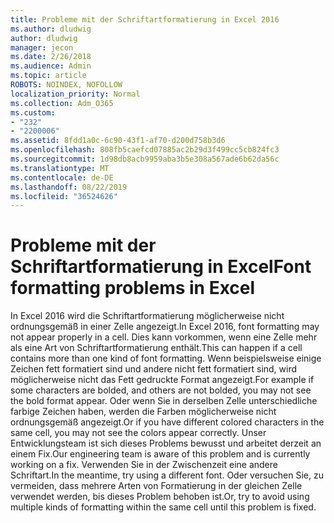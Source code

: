 ```yaml
---
title: Probleme mit der Schriftartformatierung in Excel 2016
ms.author: dludwig
author: dludwig
manager: jecon
ms.date: 2/26/2018
ms.audience: Admin
ms.topic: article
ROBOTS: NOINDEX, NOFOLLOW
localization_priority: Normal
ms.collection: Adm_O365
ms.custom:
- "232"
- "2200006"
ms.assetid: 8fdd1a0c-6c90-43f1-af70-d200d758b3d6
ms.openlocfilehash: 808fb5caefcd07885ac2b29d3f499cc5cb824fc3
ms.sourcegitcommit: 1d98db8acb9959aba3b5e308a567ade6b62da56c
ms.translationtype: MT
ms.contentlocale: de-DE
ms.lasthandoff: 08/22/2019
ms.locfileid: "36524626"
---
```

# <a name="font-formatting-problems-in-excel"></a><span data-ttu-id="34d8e-102">Probleme mit der Schriftartformatierung in Excel</span><span class="sxs-lookup"><span data-stu-id="34d8e-102">Font formatting problems in Excel</span></span>

<span data-ttu-id="34d8e-103">In Excel 2016 wird die Schriftartformatierung möglicherweise nicht ordnungsgemäß in einer Zelle angezeigt.</span><span class="sxs-lookup"><span data-stu-id="34d8e-103">In Excel 2016, font formatting may not appear properly in a cell.</span></span> <span data-ttu-id="34d8e-104">Dies kann vorkommen, wenn eine Zelle mehr als eine Art von Schriftartformatierung enthält.</span><span class="sxs-lookup"><span data-stu-id="34d8e-104">This can happen if a cell contains more than one kind of font formatting.</span></span> <span data-ttu-id="34d8e-105">Wenn beispielsweise einige Zeichen fett formatiert sind und andere nicht fett formatiert sind, wird möglicherweise nicht das Fett gedruckte Format angezeigt.</span><span class="sxs-lookup"><span data-stu-id="34d8e-105">For example if some characters are bolded, and others are not bolded, you may not see the bold format appear.</span></span> <span data-ttu-id="34d8e-106">Oder wenn Sie in derselben Zelle unterschiedliche farbige Zeichen haben, werden die Farben möglicherweise nicht ordnungsgemäß angezeigt.</span><span class="sxs-lookup"><span data-stu-id="34d8e-106">Or if you have different colored characters in the same cell, you may not see the colors appear correctly.</span></span> <span data-ttu-id="34d8e-107">Unser Entwicklungsteam ist sich dieses Problems bewusst und arbeitet derzeit an einem Fix.</span><span class="sxs-lookup"><span data-stu-id="34d8e-107">Our engineering team is aware of this problem and is currently working on a fix.</span></span> <span data-ttu-id="34d8e-108">Verwenden Sie in der Zwischenzeit eine andere Schriftart.</span><span class="sxs-lookup"><span data-stu-id="34d8e-108">In the meantime, try using a different font.</span></span> <span data-ttu-id="34d8e-109">Oder versuchen Sie, zu vermeiden, dass mehrere Arten von Formatierung in der gleichen Zelle verwendet werden, bis dieses Problem behoben ist.</span><span class="sxs-lookup"><span data-stu-id="34d8e-109">Or, try to avoid using multiple kinds of formatting within the same cell until this problem is fixed.</span></span>
  